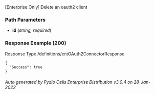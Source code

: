 






 
[Enterprise Only] Delete an oauth2 client  


### Path Parameters

 - **id** (_string, required_) 




### Response Example (200)
Response Type /definitions/entOAuth2ConnectorResponse

```
{
  "Success": true
}
```




###### Auto generated by Pydio Cells Enterprise Distribution v3.0.4 on 28-Jan-2022
